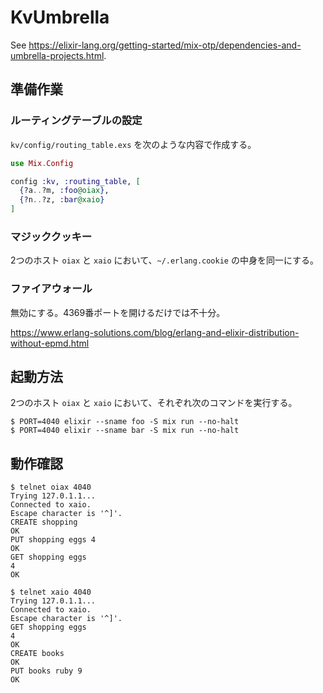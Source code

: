 # KvUmbrella

See https://elixir-lang.org/getting-started/mix-otp/dependencies-and-umbrella-projects.html.

## 準備作業

### ルーティングテーブルの設定

`kv/config/routing_table.exs` を次のような内容で作成する。

```elixir
use Mix.Config

config :kv, :routing_table, [
  {?a..?m, :foo@oiax},
  {?n..?z, :bar@xaio}
]
```

### マジッククッキー

2つのホスト `oiax` と `xaio` において、`~/.erlang.cookie` の中身を同一にする。

### ファイアウォール

無効にする。4369番ポートを開けるだけでは不十分。

https://www.erlang-solutions.com/blog/erlang-and-elixir-distribution-without-epmd.html

## 起動方法

2つのホスト `oiax` と `xaio` において、それぞれ次のコマンドを実行する。

```console
$ PORT=4040 elixir --sname foo -S mix run --no-halt
$ PORT=4040 elixir --sname bar -S mix run --no-halt
```

## 動作確認

```console
$ telnet oiax 4040
Trying 127.0.1.1...
Connected to xaio.
Escape character is '^]'.
CREATE shopping
OK
PUT shopping eggs 4
OK
GET shopping eggs
4
OK
```

```console
$ telnet xaio 4040
Trying 127.0.1.1...
Connected to xaio.
Escape character is '^]'.
GET shopping eggs
4
OK
CREATE books
OK
PUT books ruby 9
OK
```
